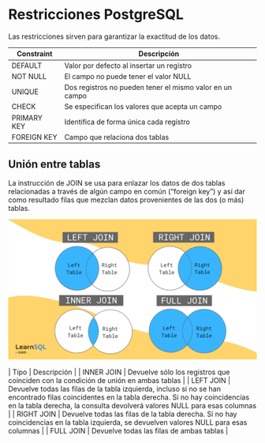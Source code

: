 
# Restricciones PostgreSQL

Las restricciones sirven para garantizar la exactitud de los datos.

| Constraint  | Descripción                                              |
| ----------- | -------------------------------------------------------- |
| DEFAULT     | Valor por defecto al insertar un registro                |
| NOT NULL    | El campo no puede tener el valor NULL                    |
| UNIQUE      | Dos registros no pueden tener el mismo valor en un campo |
| CHECK       | Se especifican los valores que acepta un campo           |
| PRIMARY KEY | Identifica de forma única cada registro                  |
| FOREIGN KEY | Campo que relaciona dos tablas                           |

## Unión entre tablas

La instrucción de JOIN se usa para enlazar los datos de dos tablas relacionadas a través de algún campo en común (“foreign key”) y así dar como resultado filas que mezclan datos provenientes de las dos (o más) tablas.

![alt text](image-9.png)

| Tipo | Descripción |
| INNER JOIN | Devuelve sólo los registros que coinciden con la condición de unión en ambas tablas |
| LEFT JOIN | Devuelve todas las filas de la tabla izquierda, incluso si no se han encontrado filas coincidentes en la tabla derecha. Si no hay coincidencias en la tabla derecha, la consulta devolverá valores NULL para esas columnas |
| RIGHT JOIN | Devuelve todas las filas de la tabla derecha. Si no hay coincidencias en la tabla izquierda, se devuelven valores NULL para esas columnas |
| FULL JOIN | Devuelve todas las filas de ambas tablas |
